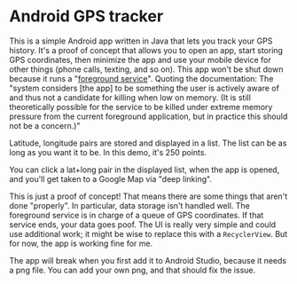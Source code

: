 # Android GPS tracker

This is a simple Android app written in Java that lets you track your GPS history. It's a proof of concept that allows you to open an app, start storing GPS coordinates, then minimize the app and use your mobile device for other things (phone calls, texting, and so on). This app won't be shut down because it runs a "[foreground service](https://developer.android.com/reference/android/app/Service)". Quoting the documentation:
The "system considers [the app] to be something the user is actively aware of and thus not a candidate for killing when low on memory. (It is still theoretically possible for the service to be killed under extreme memory pressure from the current foreground application, but in practice this should not be a concern.)"

Latitude, longitude pairs are stored and displayed in a list. The list can be as long as you want it to be. In this demo, it's 250 points.

You can click a lat+long pair in the displayed list, when the app is opened, and you'll get taken to a Google Map via "deep linking".

This is just a proof of concept! That means there are some things that aren't done "properly". In particular, data storage isn't handled well. The foreground service is in charge of a queue of GPS coordinates. If that service ends, your data goes poof. The UI is really very simple and could use additional work; it might be wise to replace this with a `RecyclerView`. But for now, the app is working fine for me.

The app will break when you first add it to Android Studio, because it needs a png file. You can add your own png, and that should fix the issue.
